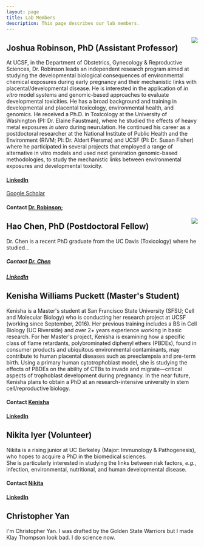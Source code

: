 ```yaml
---
layout: page
title: Lab Members
description: This page describes our lab members.
---
```

<img src="http://profiles.ucsf.edu/profile/Modules/CustomViewPersonGeneralInfo/PhotoHandler.ashx?NodeID=6440218&cachekey=8b45fb32-71ee-4692-87dd-1c74daf6463c" align="right">

## Joshua Robinson, PhD (Assistant Professor)
At UCSF, in the Department of Obstetrics, Gynecology & Reproductive Sciences, Dr. Robinson leads an independent research program aimed at studying the developmental biological consequences of environmental chemical exposures during early pregnancy and their mechanistic links with placental/developmental disease. He is interested in the application of *in vitro* model systems and genomic-based approaches to evaluate developmental toxicities. He has a broad background and training in developmental and placental toxicology, environmental health, and genomics. He received a Ph.D. in Toxicology at the University of Washington (PI: Dr. Elaine Faustman), where he studied the effects of heavy metal exposures *in utero* during neurulation. He continued his career as a postdoctoral researcher at the National Institute of Public Health and the Environment (RIVM; PI: Dr. Aldert Piersma) and UCSF (PI: Dr. Susan Fisher) where he participated in several projects that employed a range of alternative in vitro models and used next generation genomic-based methodologies, to study the mechanistic links between environmental exposures and developmental toxicity.
#### [LinkedIn](https://www.linkedin.com/in/joshuafrobinson)
[Google Scholar](scholar.google.com/citations?user=n8Azds4AAAAJ&hl=en)
#### Contact [Dr. Robinson](joshua.robinson@ucsf.edu); 

<img src="http://wmespeakers.com/sites/default/files/speakers/Kobe%20Bryant%20Head%20Shot%202017%20%282%29.jpg" align="right">

## Hao Chen, PhD (Postdoctoral Fellow)
Dr. Chen is a recent PhD graduate from the UC Davis (Toxicology) where he studied...
##### Contact [Dr. Chen](hao.chen@ucsf.edu)
##### [LinkedIn](https://www.linkedin.com/in/haochen3)

## Kenisha Williams Puckett (Master's Student)
Kenisha is a Master's student at San Francisco State University (SFSU; Cell and Molecular Biology) who is conducting her research project at UCSF (working since September, 2016). Her previous training includes a BS in Cell Biology (UC Riverside) and over 2+ years experience working in basic research. For her Master's project, Kenisha is examining how a specific class of flame retardants, polybrominated diphenyl ethers (PBDEs), found in consumer products and ubiquitous environmental contaminants, may contribute to human placental diseases such as preeclampsia and pre-term birth. Using a primary human cytotrophoblast model, she is studying the effects of PBDEs on the ability of CTBs to invade and migrate―critical aspects of trophoblast development during pregnancy. In the near future, Kenisha plans to obtain a PhD at an research-intensive university in stem cell/reproductive biology.
#### Contact [Kenisha](kenisha.williamspuckett@ucsf.edu)
#### [LinkedIn](https://www.linkedin.com/in/kenisha-williams-puckett-29a08715)

## Nikita Iyer (Volunteer)
Nikita is a rising junior at UC Berkeley (Major: Immunology & Pathogenesis), who hopes to acquire a PhD in the biomedical sciences.   
She is particularly interested in studying the links between risk factors, *e.g.*, infection, environmental, nutritional, and human developmental disease.
#### Contact [Nikita](nikita.iyer@ucsf.edu)
#### [LinkedIn](https://www.linkedin.com/in/nikita-iyer-8234a975)

## Christopher Yan
I'm Christopher Yan. I was drafted by the Golden State Warriors but I made Klay Thompson look bad. I do science now.
